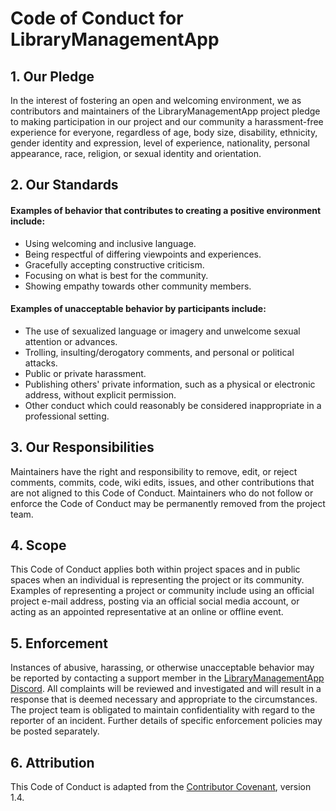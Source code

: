 # Code of Conduct for LibraryManagementApp

## 1. Our Pledge
In the interest of fostering an open and welcoming environment, we as contributors and maintainers of the LibraryManagementApp project pledge to making participation in our project and our community a harassment-free experience for everyone, regardless of age, body size, disability, ethnicity, gender identity and expression, level of experience, nationality, personal appearance, race, religion, or sexual identity and orientation.

## 2. Our Standards
#### Examples of behavior that contributes to creating a positive environment include:

- Using welcoming and inclusive language.
- Being respectful of differing viewpoints and experiences.
- Gracefully accepting constructive criticism.
- Focusing on what is best for the community.
- Showing empathy towards other community members.

#### Examples of unacceptable behavior by participants include:

- The use of sexualized language or imagery and unwelcome sexual attention or advances.
- Trolling, insulting/derogatory comments, and personal or political attacks.
- Public or private harassment.
- Publishing others' private information, such as a physical or electronic address, without explicit permission.
- Other conduct which could reasonably be considered inappropriate in a professional setting.

## 3. Our Responsibilities
Maintainers have the right and responsibility to remove, edit, or reject comments, commits, code, wiki edits, issues, and other contributions that are not aligned to this Code of Conduct. Maintainers who do not follow or enforce the Code of Conduct may be permanently removed from the project team.

## 4. Scope
This Code of Conduct applies both within project spaces and in public spaces when an individual is representing the project or its community. Examples of representing a project or community include using an official project e-mail address, posting via an official social media account, or acting as an appointed representative at an online or offline event.

## 5. Enforcement
Instances of abusive, harassing, or otherwise unacceptable behavior may be reported by contacting a support member in the [LibraryManagementApp Discord](https://discord.gg/rUj2q9Er). All complaints will be reviewed and investigated and will result in a response that is deemed necessary and appropriate to the circumstances. The project team is obligated to maintain confidentiality with regard to the reporter of an incident. Further details of specific enforcement policies may be posted separately.

## 6. Attribution
This Code of Conduct is adapted from the [Contributor Covenant](https://contributor-covenant.org/version/1/4/code-of-conduct.html), version 1.4.
